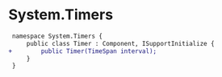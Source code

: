 # System.Timers

``` diff
 namespace System.Timers {
     public class Timer : Component, ISupportInitialize {
+        public Timer(TimeSpan interval);
     }
 }
```

